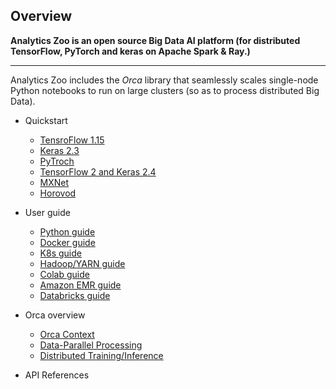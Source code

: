 ## Overview

**Analytics Zoo is an open source Big Data AI platform (for distributed TensorFlow, PyTorch and keras on Apache Spark & Ray.)**
***
Analytics Zoo includes the *Orca* library that seamlessly scales single-node Python notebooks to run on large clusters (so as to process distributed Big Data).  

- Quickstart
  - [TensroFlow 1.15](https://github.com/intel-analytics/analytics-zoo/blob/master/docs/docs/Orca/orca-tf-quickstart.md) 
  - [Keras 2.3](https://github.com/intel-analytics/analytics-zoo/blob/master/docs/docs/Orca/orca-keras-quickstart.md) 
  - [PyTroch](https://github.com/intel-analytics/analytics-zoo/blob/master/docs/docs/Orca/orca-pytorch-quickstart.md) 
  - [TensorFlow 2 and Keras 2.4](https://analytics-zoo.github.io/master/) 
  - [MXNet](https://analytics-zoo.github.io/master/)
  - [Horovod](https://analytics-zoo.github.io/master/) 
 
- User guide
  - [Python guide](https://analytics-zoo.github.io/master/) 
  - [Docker  guide](https://analytics-zoo.github.io/master/) 
  - [K8s guide](https://analytics-zoo.github.io/master/) 
  - [Hadoop/YARN guide](https://analytics-zoo.github.io/master/) 
  - [Colab guide](https://analytics-zoo.github.io/master/) 
  - [Amazon EMR guide](https://analytics-zoo.github.io/master/) 
  - [Databricks guide](https://analytics-zoo.github.io/master/) 

- Orca overview
  - [Orca Context](https://github.com/intel-analytics/analytics-zoo/blob/master/docs/docs/Orca/orca-context.md) 
  - [Data-Parallel Processing](https://github.com/intel-analytics/analytics-zoo/blob/master/docs/docs/Orca/data-parallel-processing.md) 
  - [Distributed Training/Inference](https://github.com/intel-analytics/analytics-zoo/blob/master/docs/docs/Orca/distributed-training-inference.md) 

- API References


